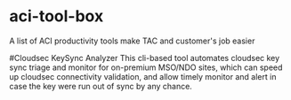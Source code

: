 # aci-tool-box
A list of ACI productivity tools make TAC and customer's job easier

#Cloudsec KeySync Analyzer
This cli-based tool automates cloudsec key sync triage and monitor for on-premium MSO/NDO sites, which can speed up cloudsec connectivity validation, and allow timely monitor and alert in case the key were run out of sync by any chance.
